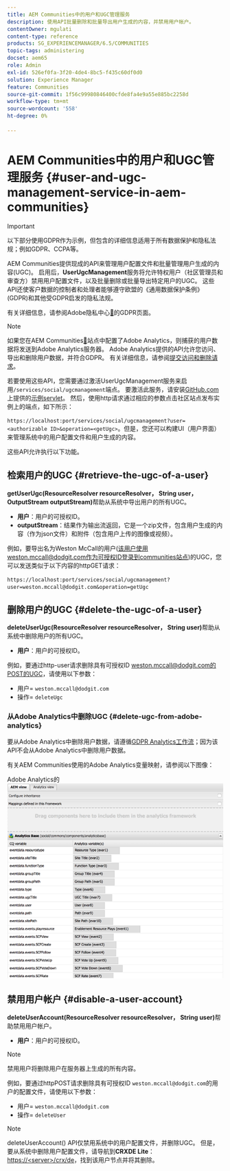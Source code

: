 ```yaml
---
title: AEM Communities中的用户和UGC管理服务
description: 使用API批量删除和批量导出用户生成的内容，并禁用用户帐户。
contentOwner: mgulati
content-type: reference
products: SG_EXPERIENCEMANAGER/6.5/COMMUNITIES
topic-tags: administering
docset: aem65
role: Admin
exl-id: 526ef0fa-3f20-4de4-8bc5-f435c60df0d0
solution: Experience Manager
feature: Communities
source-git-commit: 1f56c99980846400cfde8fa4e9a55e885bc2258d
workflow-type: tm+mt
source-wordcount: '558'
ht-degree: 0%

---
```


# AEM Communities中的用户和UGC管理服务 {#user-and-ugc-management-service-in-aem-communities}

>[!IMPORTANT]
>
>以下部分使用GDPR作为示例，但包含的详细信息适用于所有数据保护和隐私法规；例如GDPR、CCPA等。

AEM Communities提供现成的API来管理用户配置文件和批量管理用户生成的内容(UGC)。 启用后，**UserUgcManagement**&#x200B;服务将允许特权用户（社区管理员和审查方）禁用用户配置文件，以及批量删除或批量导出特定用户的UGC。 这些API还使客户数据的控制者和处理者能够遵守欧盟的《通用数据保护条例》(GDPR)和其他受GDPR启发的隐私法规。

有关详细信息，请参阅Adobe隐私中心[&#128279;](https://www.adobe.com/privacy/general-data-protection-regulation.html)的GDPR页面。

>[!NOTE]
>
>如果您在AEM Communities[&#128279;](/help/communities/analytics.md)站点中配置了Adobe Analytics，则捕获的用户数据将发送到Adobe Analytics服务器。 Adobe Analytics提供的API允许您访问、导出和删除用户数据，并符合GDPR。 有关详细信息，请参阅[提交访问和删除请求](https://experienceleague.adobe.com/docs/analytics/admin/data-governance/gdpr-submit-access-delete.html?lang=zh-Hans)。

若要使用这些API，您需要通过激活UserUgcManagement服务来启用`/services/social/ugcmanagement`端点。 要激活此服务，请安装[GitHub.com](https://github.com/Adobe-Marketing-Cloud/aem-communities-ugc-migration/tree/main/bundles/communities-ugc-management-servlet)上提供的[示例servlet](https://github.com/Adobe-Marketing-Cloud/aem-communities-ugc-migration/tree/main/bundles/communities-ugc-management-servlet)。 然后，使用http请求通过相应的参数点击社区站点发布实例上的端点，如下所示：

`https://localhost:port/services/social/ugcmanagement?user=<authorizable ID>&operation=<getUgc>`。但是，您还可以构建UI（用户界面）来管理系统中的用户配置文件和用户生成的内容。

这些API允许执行以下功能。

## 检索用户的UGC {#retrieve-the-ugc-of-a-user}

**getUserUgc(ResourceResolver resourceResolver， String user， OutputStream outputStream)**&#x200B;帮助从系统中导出用户的所有UGC。

* **用户**：用户的可授权ID。
* **outputStream**：结果作为输出流返回，它是一个zip文件，包含用户生成的内容（作为json文件）和附件（包含用户上传的图像或视频）。

例如，要导出名为Weston McCall的用户(该用户使用weston.mccall@dodgit.com作为可授权ID登录到communities站点)的UGC，您可以发送类似于以下内容的httpGET请求：

`https://localhost:port/services/social/ugcmanagement?user=weston.mccall@dodgit.com&operation=getUgc`

## 删除用户的UGC {#delete-the-ugc-of-a-user}

**deleteUserUgc(ResourceResolver resourceResolver， String user)**&#x200B;帮助从系统中删除用户的所有UGC。

* **用户**：用户的可授权ID。

例如，要通过http-user请求删除具有可授权ID weston.mccall@dodgit.com的POST的UGC，请使用以下参数：

* 用户= `weston.mccall@dodgit.com`
* 操作= `deleteUgc`

### 从Adobe Analytics中删除UGC {#delete-ugc-from-adobe-analytics}

要从Adobe Analytics中删除用户数据，请遵循[GDPR Analytics工作流](https://experienceleague.adobe.com/docs/analytics/admin/data-governance/an-gdpr-workflow.html?lang=zh-Hans)；因为该API不会从Adobe Analytics中删除用户数据。

有关AEM Communities使用的Adobe Analytics变量映射，请参阅以下图像：

Adobe Analytics的![AEM communities变量映射](assets/analytics-communities-mapping.png)

## 禁用用户帐户 {#disable-a-user-account}

**deleteUserAccount(ResourceResolver resourceResolver， String user)**&#x200B;帮助禁用用户帐户。

* **用户**：用户的可授权ID。

>[!NOTE]
>
>禁用用户将删除用户在服务器上生成的所有内容。

例如，要通过httpPOST请求删除具有可授权ID `weston.mccall@dodgit.com`的用户的配置文件，请使用以下参数：

* 用户= `weston.mccall@dodgit.com`
* 操作= `deleteUser`

>[!NOTE]
>
>deleteUserAccount() API仅禁用系统中的用户配置文件，并删除UGC。 但是，要从系统中删除用户配置文件，请导航到&#x200B;**CRXDE Lite**： [https://&lt;server>/crx/de](https://localhost:4502/crx/de)，找到该用户节点并将其删除。

